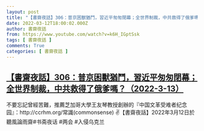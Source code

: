 ```yaml
---
layout: post
title: "【書齋夜話】306：普京困獸猶鬥，習近平匆匆閉幕；全世界制裁，中共救得了俄爹嗎？（2022-3-13）"
date: 2022-03-12T18:00:02.000Z
author: 書齋夜話
from: https://www.youtube.com/watch?v=k6H_IGptSsk
tags: [ 書齋夜話 ]
comments: True
categories: [ 書齋夜話 ]
---
```

<!--1647108002000-->
[【書齋夜話】306：普京困獸猶鬥，習近平匆匆閉幕；全世界制裁，中共救得了俄爹嗎？（2022-3-13）](https://www.youtube.com/watch?v=k6H_IGptSsk)
------

<div>
不要忘記曾經苦難，推薦芝加哥大學王友琴教授創辦的『中国文革受难者纪念园』：http://ccrhm.org/常識(commonsense) ✌【書齋夜話】2022年3月12日於聽風論雨齋#书斋夜话 #两会 #入侵乌克兰
</div>
